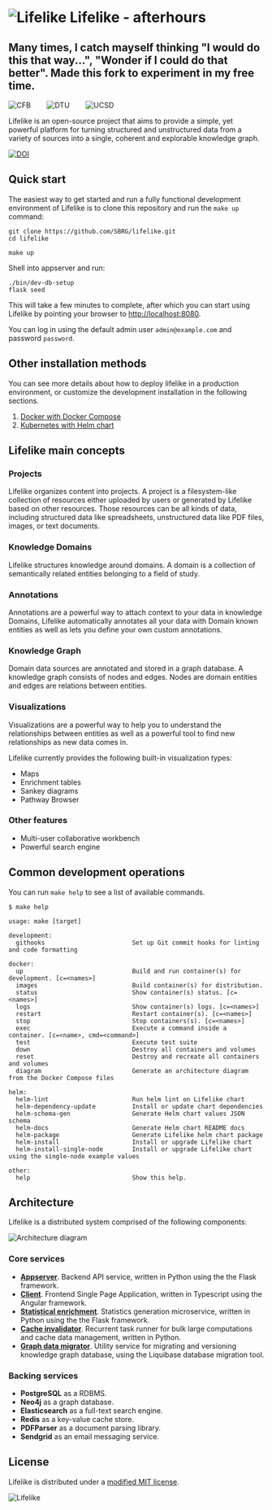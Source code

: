 # ![Lifelike](https://sbrg.github.io/lifelike-website/favicon.ico) Lifelike - afterhours
Many times, I catch mayself thinking "I would do this that way...", "Wonder if I could do that better".
Made this fork to experiment in my free time.
-----------

<img src="https://sbrg.github.io/lifelike-website/images/cfb_logo.png" alt="CFB" border="0" /> &nbsp;&nbsp;&nbsp;&nbsp;&nbsp;&nbsp;
<img src="https://sbrg.github.io/lifelike-website/images/dtu_logo.png" alt="DTU" border="0" /> &nbsp;&nbsp;&nbsp;&nbsp;&nbsp;&nbsp;
<img src="https://sbrg.github.io/lifelike-website/images/ucsd_logo.png" alt="UCSD" border="0" />

Lifelike is an open-source project that aims to provide a simple, yet powerful platform for turning structured and unstructured data from a variety of sources into a single, coherent and explorable knowledge graph.

[![DOI](https://zenodo.org/badge/437040913.svg)](https://zenodo.org/badge/latestdoi/437040913)

## Quick start

The easiest way to get started and run a fully functional development environment of Lifelike is to clone this repository and run the `make up` command:

```shell
git clone https://github.com/SBRG/lifelike.git
cd lifelike

make up
```
Shell into appserver and run:
```shell
./bin/dev-db-setup
flask seed
```

This will take a few minutes to complete, after which you can start using Lifelike by pointing your browser to [http://localhost:8080](http://localhost:8080).

You can log in using the default admin user `admin@example.com` and password `password`.

## Other installation methods

You can see more details about how to deploy lifelike in a production environment,
or customize the development installation in the following sections.

1. [Docker with Docker Compose](docker)
2. [Kubernetes with Helm chart](helm/lifelike)

## Lifelike main concepts

### Projects

Lifelike organizes content into projects. A project is a filesystem-like collection of resources either uploaded by users or generated by Lifelike based on other resources. Those resources can be all kinds of data, including structured data like spreadsheets, unstructured data like PDF files, images, or text documents.

### Knowledge Domains

Lifelike structures knowledge around domains. A domain is a collection of semantically related entities belonging to a field of study.

### Annotations

Annotations are a powerful way to attach context to your data in knowledge Domains, Lifelike automatically annotates all your data with Domain known entities as well as lets you define your own custom annotations.

### Knowledge Graph

Domain data sources are annotated and stored in a graph database. A knowledge graph consists of nodes and edges. Nodes are domain entities and edges are relations between entities.

### Visualizations

Visualizations are a powerful way to help you to understand the relationships between entities as well as a powerful tool to find new relationships as new data comes in.

Lifelike currently provides the following built-in visualization types:

- Maps
- Enrichment tables
- Sankey diagrams
- Pathway Browser

### Other features

- Multi-user collaborative workbench
- Powerful search engine

## Common development operations

You can run `make help` to see a list of available commands.

```text
$ make help

usage: make [target]

development:
  githooks                        Set up Git commit hooks for linting and code formatting

docker:
  up                              Build and run container(s) for development. [c=<names>]
  images                          Build container(s) for distribution.
  status                          Show container(s) status. [c=<names>]
  logs                            Show container(s) logs. [c=<names>]
  restart                         Restart container(s). [c=<names>]
  stop                            Stop containers(s). [c=<names>]
  exec                            Execute a command inside a container. [c=<name>, cmd=<command>]
  test                            Execute test suite
  down                            Destroy all containers and volumes
  reset                           Destroy and recreate all containers and volumes
  diagram                         Generate an architecture diagram from the Docker Compose files

helm:
  helm-lint                       Run helm lint on Lifelike chart
  helm-dependency-update          Install or update chart dependencies
  helm-schema-gen                 Generate Helm chart values JSON schema
  helm-docs                       Generate Helm chart README docs
  helm-package                    Generate Lifelike helm chart package
  helm-install                    Install or upgrade Lifelike chart
  helm-install-single-node        Install or upgrade Lifelike chart using the single-node example values

other:
  help                            Show this help.
```

## Architecture

Lifelike is a distributed system comprised of the following components:

![Architecture diagram](docker/diagram.svg)

### Core services

- **[Appserver](appserver)**. Backend API service, written in Python using the the Flask framework.
- **[Client](client)**. Frontend Single Page Application, written in Typescript using the Angular framework.
- **[Statistical enrichment](statistical-enrichment)**. Statistics generation microservice, written in Python using the the Flask framework.
- **[Cache invalidator](cache-invalidator)**. Recurrent task runner for bulk large computations and cache data management, written in Python.
- **[Graph data migrator](graph-db)**. Utility service for migrating and versioning knowledge graph database, using the Liquibase database migration tool.

### Backing services

- **PostgreSQL** as a RDBMS.
- **Neo4j** as a graph database.
- **Elasticsearch** as a full-text search engine.
- **Redis** as a key-value cache store.
- **PDFParser** as a document parsing library.
- **Sendgrid** as an email messaging service.

## License

Lifelike is distributed under a [modified MIT license](LICENSE).

![Lifelike](appserver/assets/lifelike.png)
